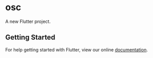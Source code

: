 # osc

A new Flutter project.

## Getting Started

For help getting started with Flutter, view our online
[documentation](https://flutter.io/).
